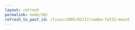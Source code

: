 ```yaml
---
layout: refresh
permalink: node/30/
refresh_to_post_id: /linux/2005/02/17/samba-fat32-mount
---
```


